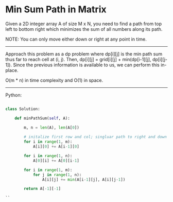 # Min Sum Path in Matrix

Given a 2D integer array A of size M x N, you need to find a path from top left
to bottom right which minimizes the sum of all numbers along its path.

NOTE: You can only move either down or right at any point in time.

---

Approach this problem as a dp problem where dp[i][j] is the min path sum thus
far to reach cell at (i, j). Then, dp[i][j] = grid[i][j] + min(dp[i-1][j],
dp[i][j-1]). Since the previous information is available to us, we can perform
this in-place.

O(m * n) in time complexity and O(1) in space.

---

Python:

```python

class Solution:

    def minPathSum(self, A):

        m, n = len(A), len(A[0])
        
        # initalize first row and col; singluar path to right and down
        for i in range(1, m):
            A[i][0] += A[i-1][0]

        for i in range(1, n):
            A[0][i] += A[0][i-1]

        for i in range(1, m):
            for j in range(1, n):
                A[i][j] += min(A[i-1][j], A[i][j-1])

        return A[-1][-1]

``
